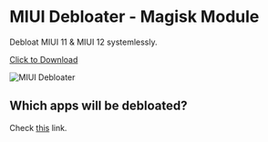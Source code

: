 # MIUI Debloater - Magisk Module
Debloat MIUI 11 & MIUI 12 systemlessly.

<a href="releases/MIUI-Debloater-v1-1.zip" download>Click to Download</a>

![MIUI Debloater](https://i.ibb.co/CtGNDRm/IMG-20210402-213849-miuiturkiye-net.jpg)

## Which apps will be debloated?
Check [this](https://github.com/furkun/MIUI-Debloater/blob/main/install.sh) link.
